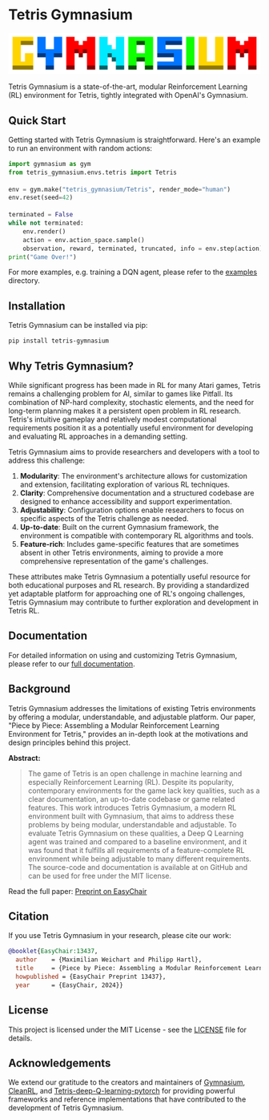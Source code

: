 # Tetris Gymnasium

![logo](./docs/_static/logo.png "Tetris Gymnasium")

Tetris Gymnasium is a state-of-the-art, modular Reinforcement Learning (RL) environment for Tetris, tightly integrated
with OpenAI's Gymnasium.

## Quick Start

Getting started with Tetris Gymnasium is straightforward. Here's an example to run an environment with random
actions:

```python
import gymnasium as gym
from tetris_gymnasium.envs.tetris import Tetris

env = gym.make("tetris_gymnasium/Tetris", render_mode="human")
env.reset(seed=42)

terminated = False
while not terminated:
    env.render()
    action = env.action_space.sample()
    observation, reward, terminated, truncated, info = env.step(action)
print("Game Over!")
```

For more examples, e.g. training a DQN agent, please refer to the [examples](examples) directory.

## Installation

Tetris Gymnasium can be installed via pip:

```bash
pip install tetris-gymnasium
```

## Why Tetris Gymnasium?

While significant progress has been made in RL for many Atari games, Tetris remains a challenging problem for AI, similar
to games like Pitfall. Its combination of NP-hard complexity, stochastic elements, and the need for long-term planning
makes it a persistent open problem in RL research. Tetris's intuitive gameplay and relatively modest computational
requirements position it as a potentially useful environment for developing and evaluating RL approaches in a demanding
setting.

Tetris Gymnasium aims to provide researchers and developers with a tool to address this challenge:

1. **Modularity**: The environment's architecture allows for customization and extension, facilitating exploration of
   various RL techniques.
2. **Clarity**: Comprehensive documentation and a structured codebase are designed to enhance accessibility and support
   experimentation.
3. **Adjustability**: Configuration options enable researchers to focus on specific aspects of the Tetris challenge as
   needed.
4. **Up-to-date**: Built on the current Gymnasium framework, the environment is compatible with contemporary RL
   algorithms and tools.
5. **Feature-rich**: Includes game-specific features that are sometimes absent in other Tetris environments, aiming to
   provide a more comprehensive representation of the game's challenges.

These attributes make Tetris Gymnasium a potentially useful resource for both educational purposes and RL research. By
providing a standardized yet adaptable platform for approaching one of RL's ongoing challenges, Tetris Gymnasium may
contribute to further exploration and development in Tetris RL.

## Documentation

For detailed information on using and customizing Tetris Gymnasium, please refer to
our [full documentation](https://max-we.github.io/Tetris-Gymnasium/).

## Background

Tetris Gymnasium addresses the limitations of existing Tetris environments by offering a modular, understandable, and
adjustable platform. Our paper, "Piece by Piece: Assembling a Modular Reinforcement Learning Environment for Tetris,"
provides an in-depth look at the motivations and design principles behind this project.

**Abstract:**

> The game of Tetris is an open challenge in machine learning and especially Reinforcement Learning (RL). Despite its
> popularity, contemporary environments for the game lack key qualities, such as a clear documentation, an up-to-date
> codebase or game related features. This work introduces Tetris Gymnasium, a modern RL environment built with
> Gymnasium,
> that aims to address these problems by being modular, understandable and adjustable. To evaluate Tetris Gymnasium on
> these qualities, a Deep Q Learning agent was trained and compared to a baseline environment, and it was found that it
> fulfills all requirements of a feature-complete RL environment while being adjustable to many different requirements.
> The source-code and documentation is available at on GitHub and can be used for free under the MIT license.

Read the full paper: [Preprint on EasyChair](https://easychair.org/publications/preprint/154Q)

## Citation

If you use Tetris Gymnasium in your research, please cite our work:

```bibtex
@booklet{EasyChair:13437,
  author    = {Maximilian Weichart and Philipp Hartl},
  title     = {Piece by Piece: Assembling a Modular Reinforcement Learning Environment for Tetris},
  howpublished = {EasyChair Preprint 13437},
  year      = {EasyChair, 2024}}
```

## License

This project is licensed under the MIT License - see the [LICENSE](LICENSE) file for details.

## Acknowledgements

We extend our gratitude to the creators and maintainers
of [Gymnasium](https://github.com/Farama-Foundation/Gymnasium), [CleanRL](https://github.com/vwxyzjn/cleanrl),
and [Tetris-deep-Q-learning-pytorch](https://github.com/uvipen/Tetris-deep-Q-learning-pytorch) for providing powerful
frameworks and reference implementations that have contributed to the development of Tetris Gymnasium.

